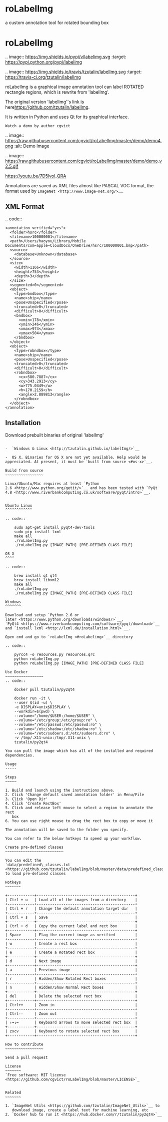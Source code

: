 # roLabelImg
a custom annotation tool for rotated bounding box

roLabelImg
==========

.. image:: https://img.shields.io/pypi/v/labelimg.svg
        :target: https://pypi.python.org/pypi/labelimg

.. image:: https://img.shields.io/travis/tzutalin/labelImg.svg
        :target: https://travis-ci.org/tzutalin/labelImg

roLabelImg is a graphical image annotation tool can label ROTATED rectangle regions, which is rewrite from 'labelImg'.

The original version 'labelImg''s link is here<https://github.com/tzutalin/labelImg>.

It is written in Python and uses Qt for its graphical interface.

`Watch a demo by author cgvict`

.. image:: https://raw.githubusercontent.com/cgvict/roLabelImg/master/demo/demo4.png
     :alt: Demo Image

.. image:: https://raw.githubusercontent.com/cgvict/roLabelImg/master/demo/demo_v2.5.gif

https://youtu.be/7D5lvol_QRA

Annotations are saved as XML files almost like PASCAL VOC format, the format used by `ImageNet <http://www.image-net.org/>`__.


XML Format
------------------

.. code::

    <annotation verified="yes">
      <folder>hsrc</folder>
      <filename>100000001</filename>
      <path>/Users/haoyou/Library/Mobile Documents/com~apple~CloudDocs/OneDrive/hsrc/100000001.bmp</path>
      <source>
        <database>Unknown</database>
      </source>
      <size>
        <width>1166</width>
        <height>753</height>
        <depth>3</depth>
      </size>
      <segmented>0</segmented>
      <object>
        <type>bndbox</type>
        <name>ship</name>
        <pose>Unspecified</pose>
        <truncated>0</truncated>
        <difficult>0</difficult>
        <bndbox>
          <xmin>178</xmin>
          <ymin>246</ymin>
          <xmax>974</xmax>
          <ymax>504</ymax>
        </bndbox>
      </object>
      <object>
        <type>robndbox</type>
        <name>ship</name>
        <pose>Unspecified</pose>
        <truncated>0</truncated>
        <difficult>0</difficult>
        <robndbox>
          <cx>580.7887</cx>
          <cy>343.2913</cy>
          <w>775.0449</w>
          <h>170.2159</h>
          <angle>2.889813</angle>
        </robndbox>
      </object>
    </annotation>



Installation
------------------

Download prebuilt binaries of original 'labelImg'
~~~~~~~~~~~~~~~~~~~~~~~~~~~~~~~~~~~~~~~~~~~~~~~~~

-  `Windows & Linux <http://tzutalin.github.io/labelImg/>`__

-  OS X. Binaries for OS X are not yet available. Help would be appreciated. At present, it must be `built from source <#os-x>`__.

Build from source
~~~~~~~~~~~~~~~~~

Linux/Ubuntu/Mac requires at least `Python
2.6 <http://www.python.org/getit/>`__ and has been tested with `PyQt
4.8 <http://www.riverbankcomputing.co.uk/software/pyqt/intro>`__.


Ubuntu Linux
^^^^^^^^^^^^

.. code::

    sudo apt-get install pyqt4-dev-tools
    sudo pip install lxml
    make all
    ./roLabelImg.py
    ./roLabelImg.py [IMAGE_PATH] [PRE-DEFINED CLASS FILE]

OS X
^^^^

.. code::

    brew install qt qt4
    brew install libxml2
    make all
    ./roLabelImg.py
    ./roLabelImg.py [IMAGE_PATH] [PRE-DEFINED CLASS FILE]

Windows
^^^^^^^

Download and setup `Python 2.6 or
later <https://www.python.org/downloads/windows/>`__,
`PyQt4 <https://www.riverbankcomputing.com/software/pyqt/download>`__
and `install lxml <http://lxml.de/installation.html>`__.

Open cmd and go to `roLabelImg <#roLabelimg>`__ directory

.. code::

    pyrcc4 -o resources.py resources.qrc
    python roLabelImg.py
    python roLabelImg.py [IMAGE_PATH] [PRE-DEFINED CLASS FILE]

Use Docker
~~~~~~~~~~~~~~~~~
.. code::

    docker pull tzutalin/py2qt4

    docker run -it \
    --user $(id -u) \
    -e DISPLAY=unix$DISPLAY \
    --workdir=$(pwd) \
    --volume="/home/$USER:/home/$USER" \
    --volume="/etc/group:/etc/group:ro" \
    --volume="/etc/passwd:/etc/passwd:ro" \
    --volume="/etc/shadow:/etc/shadow:ro" \
    --volume="/etc/sudoers.d:/etc/sudoers.d:ro" \
    -v /tmp/.X11-unix:/tmp/.X11-unix \
    tzutalin/py2qt4

You can pull the image which has all of the installed and required dependencies.  

Usage
-----

Steps
~~~~~

1. Build and launch using the instructions above.
2. Click 'Change default saved annotation folder' in Menu/File
3. Click 'Open Dir'
4. Click 'Create RectBox'
5. Click and release left mouse to select a region to annotate the rect
   box
6. You can use right mouse to drag the rect box to copy or move it

The annotation will be saved to the folder you specify.

You can refer to the below hotkeys to speed up your workflow.

Create pre-defined classes
~~~~~~~~~~~~~~~~~~~~~~~~~~

You can edit the
`data/predefined\_classes.txt <https://github.com/tzutalin/labelImg/blob/master/data/predefined_classes.txt>`__
to load pre-defined classes

Hotkeys
~~~~~~~

+------------+--------------------------------------------+
| Ctrl + u   | Load all of the images from a directory    |
+------------+--------------------------------------------+
| Ctrl + r   | Change the default annotation target dir   |
+------------+--------------------------------------------+
| Ctrl + s   | Save                                       |
+------------+--------------------------------------------+
| Ctrl + d   | Copy the current label and rect box        |
+------------+--------------------------------------------+
| Space      | Flag the current image as verified         |
+------------+--------------------------------------------+
| w          | Create a rect box                          |
+------------+--------------------------------------------+
| e          | Create a Rotated rect box                  |
+------------+--------------------------------------------+
| d          | Next image                                 |
+------------+--------------------------------------------+
| a          | Previous image                             |
+------------+--------------------------------------------+
| r          | Hidden/Show Rotated Rect boxes             |
+------------+--------------------------------------------+
| n          | Hidden/Show Normal Rect boxes              |
+------------+--------------------------------------------+
| del        | Delete the selected rect box               |
+------------+--------------------------------------------+
| Ctrl++     | Zoom in                                    |
+------------+--------------------------------------------+
| Ctrl--     | Zoom out                                   |
+------------+--------------------------------------------+
| ↑→↓←       | Keyboard arrows to move selected rect box  |
+------------+--------------------------------------------+
| zxcv       | Keyboard to rotate selected rect box       |
+------------+--------------------------------------------+

How to contribute
~~~~~~~~~~~~~~~~~

Send a pull request

License
~~~~~~~
`Free software: MIT license <https://github.com/cgvict/roLabelImg/blob/master/LICENSE>`_


Related
~~~~~~~

1. `ImageNet Utils <https://github.com/tzutalin/ImageNet_Utils>`__ to
   download image, create a label text for machine learning, etc
2. `Docker hub to run it <https://hub.docker.com/r/tzutalin/py2qt4>`__
